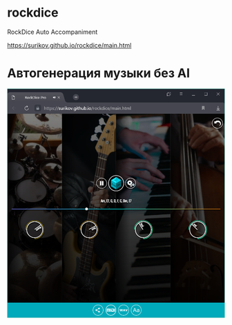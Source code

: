 # rockdice
RockDice Auto Accompaniment

https://surikov.github.io/rockdice/main.html

# Автогенерация музыки без AI

![rockdiceweb.png](img/rockdiceweb.png)

